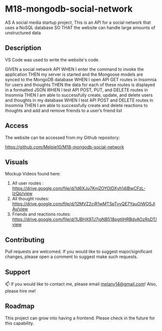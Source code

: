 # M18-mongodb-social-network

AS A social media startup project,
This is an API for a social network that uses a NoSQL database
SO THAT the website can handle large amounts of unstructured data

## Description 

VS Code was used to write the website's code. 

GIVEN a social network API
WHEN I enter the command to invoke the application
THEN my server is started and the Mongoose models are synced to the MongoDB database
WHEN I open API GET routes in Insomnia for users and thoughts
THEN the data for each of these routes is displayed in a formatted JSON
WHEN I test API POST, PUT, and DELETE routes in Insomnia
THEN I am able to successfully create, update, and delete users and thoughts in my database
WHEN I test API POST and DELETE routes in Insomnia
THEN I am able to successfully create and delete reactions to thoughts and add and remove friends to a user’s friend list

## Access

The website can be accessed from my Github repository:

https://github.com/Melpie10/M18-mongodb-social-network



 ## Visuals

Mockup Videos found here:  

1. All user routes : https://drive.google.com/file/d/1d6XJu7KnjZOYOlDXyh14IBwCFzL-IzQp/view
2. All thought routes: https://drive.google.com/file/d/12MVZ2ciR1wMTSpTvyQE7YauOiWOSJIAv/view
3. Friends and reactions routes: https://drive.google.com/file/d/1UBHX97J7igNB518pgtilHRBdvAOzRsDT/view

## Contributing

Pull requests are  welcomed. If you would like to suggest major/significant changes, please open a comment to suggest make such requests. 

## Support

📫  If you would like to contact me, please email melany14@gmail.com! Also, please hire me! 

## Roadmap

This project can grow into having a frontend. Please check in the future for this capability. 
